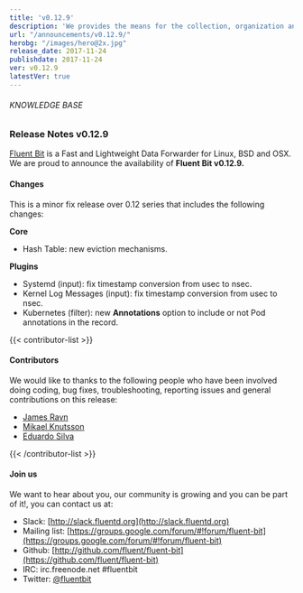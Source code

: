 ```yaml
---
title: 'v0.12.9'
description: 'We provides the means for the collection, organization and computerized retrieval of knowledgeand Lightweight Data Forwarder for Linux, BSD and OSX. We are proud to announce the availability of Fluent Bit v0.12.9.'
url: "/announcements/v0.12.9/"
herobg: "/images/hero@2x.jpg"
release_date: 2017-11-24
publishdate: 2017-11-24
ver: v0.12.9
latestVer: true
---
```


###### KNOWLEDGE BASE

### Release Notes v0.12.9

[Fluent Bit](https://fluentbit.io/) is a Fast and Lightweight Data Forwarder for Linux, BSD and OSX. We are proud to announce the availability of **Fluent Bit v0.12.9.**

#### Changes

This is a minor fix release over 0.12 series that includes the following changes:


**Core**

* Hash Table: new eviction mechanisms.


**Plugins**

* Systemd (input): fix timestamp conversion from usec to nsec.
* Kernel Log Messages (input): fix timestamp conversion from usec to nsec.
* Kubernetes (filter): new **Annotations** option to include or not Pod annotations in the record.


{{< contributor-list >}}

#### Contributors

We would like to thanks to the following people who have been involved doing coding, bug fixes, troubleshooting, reporting issues and general contributions on this release:

* [James Ravn](https://github.com/jsravn)
* [Mikael Knutsson](https://github.com/mikn)
* [Eduardo Silva](https://github.com/edsiper)

{{< /contributor-list >}}

#### Join us

We want to hear about you, our community is growing and you can be part of it!, you can contact us at:

* Slack: [http://slack.fluentd.org](http://slack.fluentd.org)
* Mailing list: [https://groups.google.com/forum/#!forum/fluent-bit](https://groups.google.com/forum/#!forum/fluent-bit)
* Github: [http://github.com/fluent/fluent-bit](https://github.com/fluent/fluent-bit)
* IRC: irc.freenode.net #fluentbit
* Twitter: [@fluentbit](https://twitter.com/fluentbit)